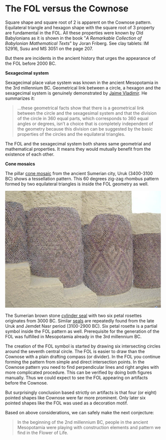 # The FOL versus the Cownose

Square shape and square root of 2 is apparent on the Cownose pattern. Equilateral triangle and hexagon shape with the square root of 3 property are fundamental in the FOL. All these properties were known by Old Babylonians as it is shown in the book "*A Remarkable Collection of Babylonian Mathematical Texts*" by Joran Friberg. See clay tablets: IM 52916, Susu and MS 3051 on the page 207.

But there are incidents in the ancient history that urges the appearance of the FOL before 2000 BC.

**Sexagecimal system**

Sexagecimal place value system was known in the ancient Mesopotamia in the 3rd millennium BC. Geometrical link between a circle, a hexagon and the sexagecimal system is genuinely demonstrated by [Jaime Vladimir](http://halshs.archives-ouvertes.fr/docs/00/03/44/42/DOC/geometrical_link_circle_sexagesimal_system.doc). He summarizes it:

> ...these geometrical facts show that there is a geometrical link between the circle and the sexagesimal system and that the division of the circle in 360 equal parts, which corresponds to 360 equal angles or degrees, isn’t a choice that is completely independent of the geometry because this division can be suggested by the basic properties of the circles and the equilateral triangles.

The FOL and the sexagecimal system both shares same geometrial and mathematical properties. It means they would mutually benefit from the existence of each other.

**Cone mosaics**

The pillar [cone mosaic](http://en.wikipedia.org/wiki/Uruk#mediaviewer/File:Pergamonmuseum_Inanna_01.jpg) from the ancient Sumerian city, Uruk (3400-3100 BC) shows a tessellation pattern. This 60 degrees zig-zag rhombus pattern formed by two equilateral triangles is inside the FOL geometry as well.

![Cone mosaics © BrokenSphere / Wikimedia Commons](./media/StoneConeMosaics.jpg)

The Sumerian brown stone [cylinder seal](http://www.christies.com/lotfinder/lot/a-sumerian-brown-stone-cylinder-seal-early-2067180-details.aspx?intObjectID=2067180) with two six petal rosettes originates from 3000 BC. Similar [seals](http://www.ucpress.edu/op.php?isbn=9780520049277) are repeatedly found from the late Uruk and Jemdet Nasr period (3100-2900 BC). Six petal rosette is a partial symbol inside the FOL pattern as well. Prerequisite for the generation of the FOL was fulfilled in Mesopotamia already in the 3rd millennium BC.

The creation of the FOL symbol is started by drawing six intersecting circles around the seventh central circle. The FOL is easier to draw than the Cownose with a plain drafting compass (or divider). In the FOL you continue forming the pattern from simple and direct intersection points. In the Cownose pattern you need to find perpendicular lines and right angles with more complicated procedure. This can be verified by doing both figures manually. Thus we could expect to see the FOL appearing on artifacts before the Cownose.

But surprisingly conclusion based strictly on artifacts is that four (or eight) pointed shapes like Cownose were far more prominent. Only later six pointed shapes like the FOL was used as a decoration motif.

Based on above considerations, we can safely make the next conjecture:

> In the beginning of the 2nd millennium BC, people in the ancient Mesopotamia were playing with construction elements and pattern we find in the Flower of Life.